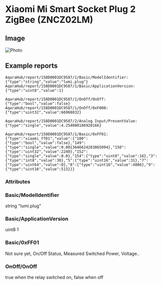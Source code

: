 # Xiaomi Mi Smart Socket Plug 2 ZigBee  (ZNCZ02LM)
## Image
![Photo](https://xiaomi-mi.com/uploads/CatalogueImage/pvm_xiaomi-mi-smart-socket-plug-2-zigbee-edition-white-03_15716_1504528940.jpg)
## Example reports
```
AqaraHub/report/158D0001DC9587/1/Basic/ModelIdentifier: {"type":"string","value":"lumi.plug"}
AqaraHub/report/158D0001DC9587/1/Basic/ApplicationVersion: {"type":"uint8","value":1}

AqaraHub/report/158D0001DC9587/1/OnOff/OnOff: {"type":"bool","value":false}
AqaraHub/report/158D0001DC9587/1/OnOff/0xF000: {"type":"uint32","value":66968832}

AqaraHub/report/158D0001DC9587/2/Analog Input/PresentValue: {"type":"single","value":4.254000186920166}

AqaraHub/report/158D0001DC9587/1/Basic/0xFF01: {"type":"xiaomi_ff01","value":{"100":{"type":"bool","value":false},"149":{"type":"single","value":0.0013646624283865094},"150":{"type":"uint32","value":2240},"152":{"type":"single","value":0.0},"154":{"type":"uint8","value":16},"3":{"type":"int8","value":30},"5":{"type":"uint16","value":31},"7":{"type":"uint64","value":0},"8":{"type":"uint16","value":4886},"9":{"type":"uint16","value":513}}}
```
### Attributes
### Basic/ModelIdentifier
string "lumi.plug"
### Basic/ApplicationVersion
uint8 1
### Basic/0xFF01
Not sure yet, On/Off Status, Measured Switched Power, Voltage..
### OnOff/OnOff
true when the relay switched on, false when off
